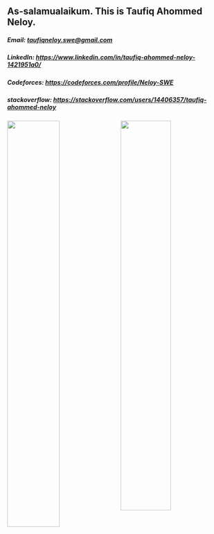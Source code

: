 ## As-salamualaikum. This is Taufiq Ahommed Neloy.
##### Email: taufiqneloy.swe@gmail.com
##### LinkedIn: https://www.linkedin.com/in/taufiq-ahommed-neloy-1421951a0/
##### Codeforces: https://codeforces.com/profile/Neloy-SWE
##### stackoverflow: https://stackoverflow.com/users/14406357/taufiq-ahommed-neloy

<img  src="https://github-readme-stats.vercel.app/api?username=Neloy-GT&show_icons=true&hide_border=true&theme=tokyonight" width="48%" align="right" >
<img  src="https://github-readme-streak-stats.herokuapp.com/?user=Neloy-GT&theme=tokyonight&hide_border=true" width="49%" >
